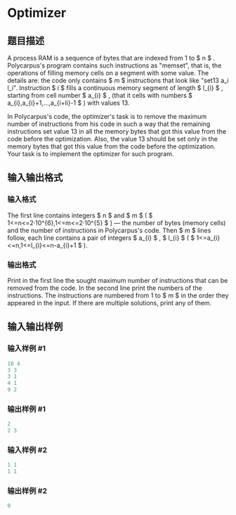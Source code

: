 # Optimizer

## 题目描述

A process RAM is a sequence of bytes that are indexed from 1 to $ n $ . Polycarpus's program contains such instructions as "memset", that is, the operations of filling memory cells on a segment with some value. The details are: the code only contains $ m $ instructions that look like "set13 a\_i l\_i". Instruction $ i $ fills a continuous memory segment of length $ l_{i} $ , starting from cell number $ a_{i} $ , (that it cells with numbers $ a_{i},a_{i}+1,...,a_{i+li}-1 $ ) with values 13.

In Polycarpus's code, the optimizer's task is to remove the maximum number of instructions from his code in such a way that the remaining instructions set value 13 in all the memory bytes that got this value from the code before the optimization. Also, the value 13 should be set only in the memory bytes that got this value from the code before the optimization. Your task is to implement the optimizer for such program.

## 输入输出格式

### 输入格式

The first line contains integers $ n $ and $ m $ ( $ 1<=n<=2·10^{6},1<=m<=2·10^{5} $ ) — the number of bytes (memory cells) and the number of instructions in Polycarpus's code. Then $ m $ lines follow, each line contains a pair of integers $ a_{i} $ , $ l_{i} $ ( $ 1<=a_{i}<=n,1<=l_{i}<=n-a_{i}+1 $ ).

### 输出格式

Print in the first line the sought maximum number of instructions that can be removed from the code. In the second line print the numbers of the instructions. The instructions are numbered from 1 to $ m $ in the order they appeared in the input. If there are multiple solutions, print any of them.

## 输入输出样例

### 输入样例 #1

```cpp
10 4
3 3
3 1
4 1
9 2

```
### 输出样例 #1

```cpp
2
2 3 
```


### 输入样例 #2

```cpp
1 1
1 1

```
### 输出样例 #2

```cpp
0

```

